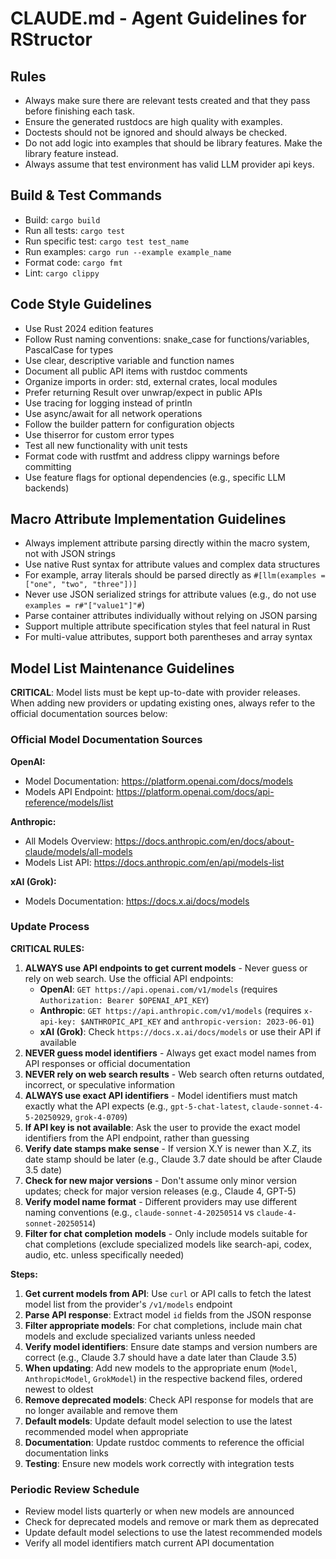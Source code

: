 # CLAUDE.md - Agent Guidelines for RStructor

## Rules
- Always make sure there are relevant tests created and that they pass before finishing each task.
- Ensure the generated rustdocs are high quality with examples.
- Doctests should not be ignored and should always be checked.
- Do not add logic into examples that should be library features. Make the library feature instead.
- Always assume that test environment has valid LLM provider api keys.

## Build & Test Commands
- Build: `cargo build`
- Run all tests: `cargo test`
- Run specific test: `cargo test test_name`
- Run examples: `cargo run --example example_name`
- Format code: `cargo fmt`
- Lint: `cargo clippy`

## Code Style Guidelines
- Use Rust 2024 edition features
- Follow Rust naming conventions: snake_case for functions/variables, PascalCase for types
- Use clear, descriptive variable and function names
- Document all public API items with rustdoc comments
- Organize imports in order: std, external crates, local modules
- Prefer returning Result over unwrap/expect in public APIs
- Use tracing for logging instead of println
- Use async/await for all network operations
- Follow the builder pattern for configuration objects
- Use thiserror for custom error types
- Test all new functionality with unit tests
- Format code with rustfmt and address clippy warnings before committing
- Use feature flags for optional dependencies (e.g., specific LLM backends)

## Macro Attribute Implementation Guidelines
- Always implement attribute parsing directly within the macro system, not with JSON strings
- Use native Rust syntax for attribute values and complex data structures
- For example, array literals should be parsed directly as `#[llm(examples = ["one", "two", "three"])]`
- Never use JSON serialized strings for attribute values (e.g., do not use `examples = r#"["value1"]"#`)
- Parse container attributes individually without relying on JSON parsing
- Support multiple attribute specification styles that feel natural in Rust
- For multi-value attributes, support both parentheses and array syntax

## Model List Maintenance Guidelines

**CRITICAL**: Model lists must be kept up-to-date with provider releases. When adding new providers or updating existing ones, always refer to the official documentation sources below:

### Official Model Documentation Sources

**OpenAI:**
- Model Documentation: https://platform.openai.com/docs/models
- Models API Endpoint: https://platform.openai.com/docs/api-reference/models/list

**Anthropic:**
- All Models Overview: https://docs.anthropic.com/en/docs/about-claude/models/all-models
- Models List API: https://docs.anthropic.com/en/api/models-list

**xAI (Grok):**
- Models Documentation: https://docs.x.ai/docs/models

### Update Process

**CRITICAL RULES:**
1. **ALWAYS use API endpoints to get current models** - Never guess or rely on web search. Use the official API endpoints:
   - **OpenAI**: `GET https://api.openai.com/v1/models` (requires `Authorization: Bearer $OPENAI_API_KEY`)
   - **Anthropic**: `GET https://api.anthropic.com/v1/models` (requires `x-api-key: $ANTHROPIC_API_KEY` and `anthropic-version: 2023-06-01`)
   - **xAI (Grok)**: Check `https://docs.x.ai/docs/models` or use their API if available
2. **NEVER guess model identifiers** - Always get exact model names from API responses or official documentation
3. **NEVER rely on web search results** - Web search often returns outdated, incorrect, or speculative information
4. **ALWAYS use exact API identifiers** - Model identifiers must match exactly what the API expects (e.g., `gpt-5-chat-latest`, `claude-sonnet-4-5-20250929`, `grok-4-0709`)
5. **If API key is not available**: Ask the user to provide the exact model identifiers from the API endpoint, rather than guessing
6. **Verify date stamps make sense** - If version X.Y is newer than X.Z, its date stamp should be later (e.g., Claude 3.7 date should be after Claude 3.5 date)
7. **Check for new major versions** - Don't assume only minor version updates; check for major version releases (e.g., Claude 4, GPT-5)
8. **Verify model name format** - Different providers may use different naming conventions (e.g., `claude-sonnet-4-20250514` vs `claude-4-sonnet-20250514`)
9. **Filter for chat completion models** - Only include models suitable for chat completions (exclude specialized models like search-api, codex, audio, etc. unless specifically needed)

**Steps:**
1. **Get current models from API**: Use `curl` or API calls to fetch the latest model list from the provider's `/v1/models` endpoint
2. **Parse API response**: Extract model `id` fields from the JSON response
3. **Filter appropriate models**: For chat completions, include main chat models and exclude specialized variants unless needed
4. **Verify model identifiers**: Ensure date stamps and version numbers are correct (e.g., Claude 3.7 should have a date later than Claude 3.5)
5. **When updating**: Add new models to the appropriate enum (`Model`, `AnthropicModel`, `GrokModel`) in the respective backend files, ordered newest to oldest
6. **Remove deprecated models**: Check API response for models that are no longer available and remove them
7. **Default models**: Update default model selection to use the latest recommended model when appropriate
8. **Documentation**: Update rustdoc comments to reference the official documentation links
9. **Testing**: Ensure new models work correctly with integration tests

### Periodic Review Schedule

- Review model lists quarterly or when new models are announced
- Check for deprecated models and remove or mark them as deprecated
- Update default model selections to use the latest recommended models
- Verify all model identifiers match current API documentation